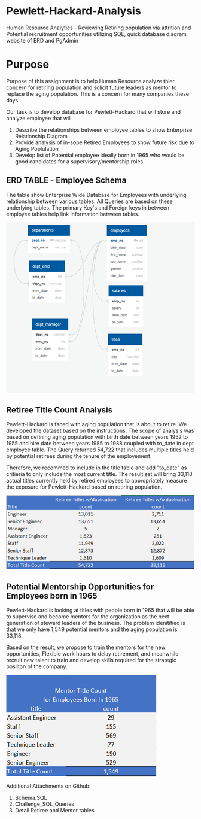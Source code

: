 # Pewlett-Hackard-Analysis
Human Resource Analytics - Reviewing Retiring population via attrition and Potential recruitment opportunities utilizing SQL, quick database diagram website of ERD and PgAdmin

# Purpose
Purpose of this assignment is to help Human Resource analyze thier concern for retiring population and solicit future leaders as mentor to replace the aging population.  This is a concern for many companies these days.  

Our task is to develop database for Pewlett-Hackard that will store and analyze employee that will
1.	Describe the relationships between employee tables to show Enterprise Relationship Diagram
2.	Provide analysis of in-sope Retired Employees to show future risk due to Aging Poplulation
3.	Develop list of Potential employee ideally born in 1965 who would be good candidates for a supervisory/mentorship roles.

## ERD TABLE - Employee Schema 

The table show Enterprise Wide Database for Employees with underlying relationship between various  tables.  All Queries are based on these underlying tables.  The primary Key's and Foreign keys in between employee tables help link information between tables. 

![alt text](https://github.com/vsanand27/Pewlett-Hackard-Analysis/blob/master/EmployeeDB_v2.PNG)


## Retiree Title Count Analysis

Pewlett-Hackard is faced with aging population that is about to retire.  We developed the dataset based on the instructions.  The scope of analysis was based on defining aging population with birth date between years 1952 to 1955 and hire date between years 1985 to 1988 coupled with to_date in dept employee table.  The Query returned 54,722 that includes multiple titles held by potential retirees during the tenure of the employement. 

Therefore, we recommed to include in the title table and add "to_date" as critieria to only include the most current title.  The result set will bring 33,118 actual titles currently held by retired employees to appropriately measure the exposure for Pewlett-Hackard based on retiring population.

![alt text](https://github.com/vsanand27/Pewlett-Hackard-Analysis/blob/master/Retiree_title_Count_with_and_without_duplication.PNG)

## Potential Mentorship Opportunities for Employees born in 1965

Pewlett-Hackard is looking at titles with people born in 1965 that will be able to supervise and become mentors for the organization as the next generation of steward leaders of the business.  The problem idenitified is that we only have 1,549 potential mentors and the aging population is 33,118.  

Based on the result, we propose to train the mentors for the new opportunities, Flexible work hours to delay retirement, and meanwhile recruit new talent to train and develop skills required for the strategic posiiton of the company.

![alt text](https://github.com/vsanand27/Pewlett-Hackard-Analysis/blob/master/Mentor_title_count_summary.PNG)

Additional Attachments on Github:
1) Schema.SQL
2) Challenge_SQL_Queries
3) Detail Retiree and Mentor tables
